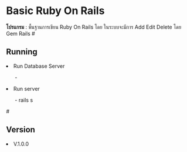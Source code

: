 # Basic Ruby On Rails
<b>โปรแกรม</b> : พื้นฐานการเขียน Ruby On Rails โดย ในระบบจะมีการ Add Edit Delete โดย Gem Rails
#<h2> Running</h2>
<li>Run Database Server</li>
<ol>- </ol>
<li>Run server</li>
<ol>- rails s</ol>
#<h2> Version</h2>
<li>V.1.0.0</li>
